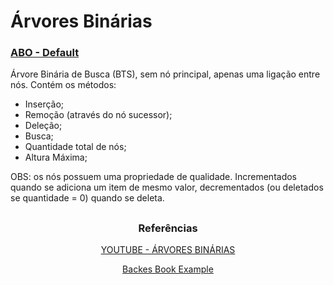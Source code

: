 # Árvores Binárias

### <a href="https://github.com/heloisaPazeti/EstruturaDeDados/tree/main/Arvores/Arvores_Binarias_Simples/Binary_Search_Tree_1">ABO - Default</a>

<p>Árvore Binária de Busca (BTS), sem nó principal, apenas uma ligação entre nós. Contém os métodos:</p>

- Inserção;
- Remoção (através do nó sucessor);
- Deleção;
- Busca;
- Quantidade total de nós;
- Altura Máxima;

<p>OBS: os nós possuem uma propriedade de qualidade. Incrementados quando se adiciona um item de mesmo valor, decrementados (ou deletados se quantidade = 0) quando se deleta.</p>

##

### <p align="center">Referências</p>
<p align="center"><a href="https://www.youtube.com/playlist?list=PLqJK4Oyr5WSii6sFzwC6xTuhfALuJVEKT">YOUTUBE - ÁRVORES BINÁRIAS</a></p>
<p align="center"><a href="https://www.amazon.com.br/Estrutura-Dados-Descomplicada-Linguagem-Backes/dp/8535285237">Backes Book Example</a></p>

